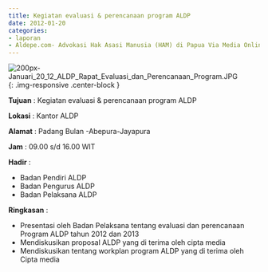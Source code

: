 ```yaml
---
title: Kegiatan evaluasi & perencanaan program ALDP
date: 2012-01-20
categories:
- laporan
- Aldepe.com- Advokasi Hak Asasi Manusia (HAM) di Papua Via Media Online, Mobile Phone dan Social Media
---
```


![200px-Januari_20_12_ALDP_Rapat_Evaluasi_dan_Perencanaan_Program.JPG](/uploads/200px-Januari_20_12_ALDP_Rapat_Evaluasi_dan_Perencanaan_Program.JPG){: .img-responsive .center-block }

**Tujuan** : Kegiatan evaluasi & perencanaan program ALDP

**Lokasi** : Kantor ALDP

**Alamat** : Padang Bulan -Abepura-Jayapura

**Jam** : 09.00 s/d 16.00 WIT

**Hadir** : 
* Badan Pendiri ALDP
* Badan Pengurus ALDP
* Badan Pelaksana ALDP

**Ringkasan** : 
* Presentasi oleh Badan Pelaksana tentang evaluasi dan perencanaan Program ALDP tahun 2012 dan 2013
* Mendiskusikan proposal ALDP yang di terima oleh cipta media
* Mendiskusikan tentang workplan program ALDP yang di terima oleh Cipta media
